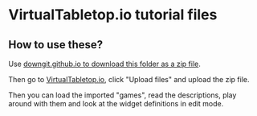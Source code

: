 # VirtualTabletop.io tutorial files

## How to use these?

Use [downgit.github.io to download this folder as a zip file](https://downgit.github.io/#/home?url=https://github.com/ArnoldSmith86/virtualtabletop-library/tree/master/Tutorials).

Then go to [VirtualTabletop.io](https://virtualtabletop.io), click "Upload files" and upload the zip file.

Then you can load the imported "games", read the descriptions, play around with them and look at the widget definitions in edit mode.
